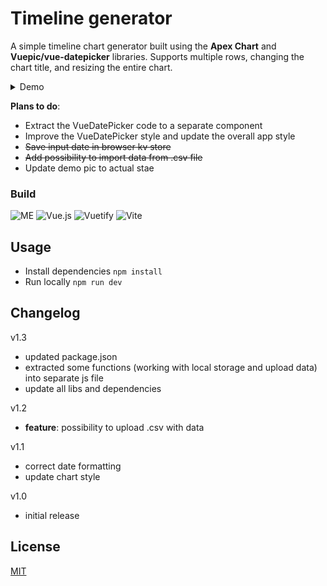 # Timeline generator

A simple timeline chart generator built using the **Apex Chart** and **Vuepic/vue-datepicker** libraries. Supports multiple rows, changing the chart title, and resizing the entire chart.

<details>
<summary>Demo</summary>
<br>
  
  ![Demo](./public/demo.gif)
  
</details>

**Plans to do**:

- Extract the VueDatePicker code to a separate component
- Improve the VueDatePicker style and update the overall app style
- ~~Save input date in browser kv store~~
- ~~Add possibility to import data from .csv file~~
- Update demo pic to actual stae

### Build 

![ME](https://img.shields.io/badge/by-gkalian-purple?style=for-the-badge&&logoColor=white)
![Vue.js](https://img.shields.io/badge/vuejs-%2335495e.svg?style=for-the-badge&logo=vuedotjs&logoColor=%234FC08D)
![Vuetify](https://img.shields.io/badge/Vuetify-1867C0?style=for-the-badge&logo=vuetify&logoColor=AEDDFF)
![Vite](https://img.shields.io/badge/vite-%23646CFF.svg?style=for-the-badge&logo=vite&logoColor=white)

## Usage

- Install dependencies `npm install`
- Run locally `npm run dev`

## Changelog

v1.3
  - updated package.json
  - extracted some functions (working with local storage and upload data) into separate js file
  - update all libs and dependencies

v1.2
  - **feature**: possibility to upload .csv with data

v1.1
  - correct date formatting
  - update chart style

v1.0
  - initial release


## License

[MIT](http://opensource.org/licenses/MIT)